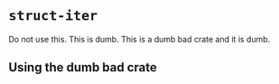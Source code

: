 # `struct-iter`

Do not use this. This is dumb. This is a dumb bad crate and it is dumb.

## Using the dumb bad crate
```rust


```
